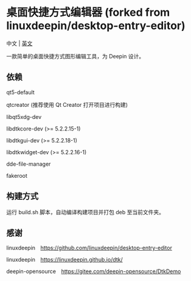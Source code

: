 # 桌面快捷方式编辑器 (forked from linuxdeepin/desktop-entry-editor)

中文 | [英文](https://github.com/zty199/desktop-entry-editor)

一款简单的桌面快捷方式图形编辑工具，为 Deepin 设计。

## 依赖

qt5-default

qtcreator (推荐使用 Qt Creator 打开项目进行构建)

libqt5xdg-dev

libdtkcore-dev (>= 5.2.2.15-1)

libdtkgui-dev (>= 5.2.2.18-1)

libdtkwidget-dev (>= 5.2.2.16-1)

dde-file-manager

fakeroot

## 构建方式

运行 build.sh 脚本，自动编译构建项目并打包 deb 至当前文件夹。

## 感谢

linuxdeepin&emsp;<https://github.com/linuxdeepin/desktop-entry-editor>

linuxdeepin&emsp;<https://linuxdeepin.github.io/dtk/>

deepin-opensource&emsp;<https://gitee.com/deepin-opensource/DtkDemo>

